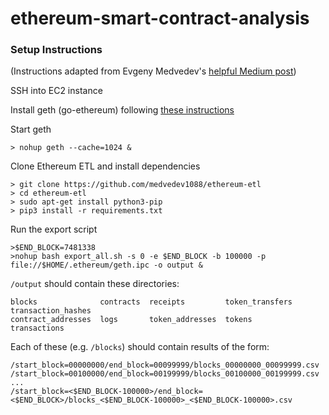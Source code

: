# ethereum-smart-contract-analysis

### Setup Instructions

(Instructions adapted from Evgeny Medvedev's [helpful Medium post](https://medium.com/@medvedev1088/exporting-and-analyzing-ethereum-blockchain-f5353414a94e))

SSH into EC2 instance

Install geth (go-ethereum) following [these instructions](https://github.com/ethereum/go-ethereum/wiki/Installation-Instructions-for-Ubuntu)

Start geth
```
> nohup geth --cache=1024 &
```

Clone Ethereum ETL and install dependencies

```
> git clone https://github.com/medvedev1088/ethereum-etl
> cd ethereum-etl
> sudo apt-get install python3-pip
> pip3 install -r requirements.txt
```

Run the export script

```
>$END_BLOCK=7481338
>nohup bash export_all.sh -s 0 -e $END_BLOCK -b 100000 -p file://$HOME/.ethereum/geth.ipc -o output &
```

`/output` should contain these directories:

```
blocks              contracts  receipts         token_transfers  transaction_hashes
contract_addresses  logs       token_addresses  tokens           transactions
```

Each of these (e.g. `/blocks`) should contain results of the form:

```
/start_block=00000000/end_block=00099999/blocks_00000000_00099999.csv
/start_block=00100000/end_block=00199999/blocks_00100000_00199999.csv
...
/start_block=<$END_BLOCK-100000>/end_block=<$END_BLOCK>/blocks_<$END_BLOCK-100000>_<$END_BLOCK-100000>.csv
```

